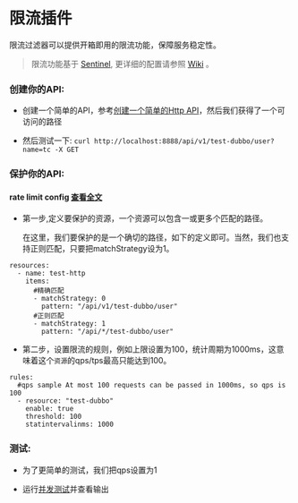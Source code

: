 # 限流插件
限流过滤器可以提供开箱即用的限流功能，保障服务稳定性。

> 限流功能基于 [Sentinel](https://github.com/alibaba/sentinel-golang), 更详细的配置请参照 [Wiki](https://sentinelguard.io/zh-cn/docs/introduction.html) 。



### 创建你的API:
- 创建一个简单的API，参考[创建一个简单的Http API](../../dubbogo/http/README.md)，然后我们获得了一个可访问的路径

- 然后测试一下: `curl http://localhost:8888/api/v1/test-dubbo/user?name=tc -X GET `

### 保护你的API:
#### rate limit config [查看全文](../../../pkg/filter/ratelimit/mock/config.yml)
- 第一步,定义要保护的资源，一个资源可以包含一或更多个匹配的路径。
  
  在这里，我们要保护的是一个确切的路径，如下的定义即可。当然，我们也支持正则匹配，只要把matchStrategy设为1。
```
resources:
  - name: test-http
    items:
      #精确匹配
      - matchStrategy: 0
        pattern: "/api/v1/test-dubbo/user"
      #正则匹配
      - matchStrategy: 1
        pattern: "/api/*/test-dubbo/user"
```

- 第二步，设置限流的规则，例如上限设置为100，统计周期为1000ms，这意味着这个`资源`的qps/tps最高只能达到100。
```
rules:
  #qps sample At most 100 requests can be passed in 1000ms, so qps is 100
  - resource: "test-dubbo"
    enable: true
    threshold: 100
    statintervalinms: 1000
```

### 测试:

- 为了更简单的测试，我们把qps设置为1

- 运行[并发测试](test.go)并查看输出